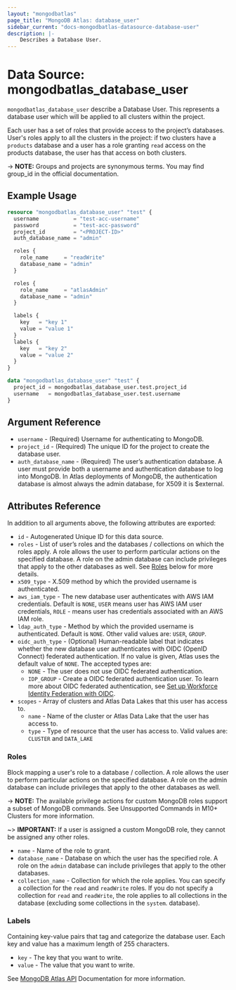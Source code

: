 ```yaml
---
layout: "mongodbatlas"
page_title: "MongoDB Atlas: database_user"
sidebar_current: "docs-mongodbatlas-datasource-database-user"
description: |-
    Describes a Database User.
---
```


# Data Source: mongodbatlas_database_user

`mongodbatlas_database_user` describe a Database User. This represents a database user which will be applied to all clusters within the project.

Each user has a set of roles that provide access to the project’s databases. User's roles apply to all the clusters in the project: if two clusters have a `products` database and a user has a role granting `read` access on the products database, the user has that access on both clusters.

-> **NOTE:** Groups and projects are synonymous terms. You may find group_id in the official documentation.

## Example Usage

```terraform
resource "mongodbatlas_database_user" "test" {
  username           = "test-acc-username"
  password           = "test-acc-password"
  project_id         = "<PROJECT-ID>"
  auth_database_name = "admin"

  roles {
    role_name     = "readWrite"
    database_name = "admin"
  }

  roles {
    role_name     = "atlasAdmin"
    database_name = "admin"
  }

  labels {
    key   = "key 1"
    value = "value 1"
  }
  labels {
    key   = "key 2"
    value = "value 2"
  }
}

data "mongodbatlas_database_user" "test" {
  project_id = mongodbatlas_database_user.test.project_id
  username   = mongodbatlas_database_user.test.username
}
```

## Argument Reference

* `username` - (Required) Username for authenticating to MongoDB.
* `project_id` - (Required) The unique ID for the project to create the database user.
* `auth_database_name` - (Required) The user’s authentication database. A user must provide both a username and authentication database to log into MongoDB. In Atlas deployments of MongoDB, the authentication database is almost always the admin database, for X509 it is $external.

## Attributes Reference

In addition to all arguments above, the following attributes are exported:

* `id` - Autogenerated Unique ID for this data source.
* `roles` - List of user’s roles and the databases / collections on which the roles apply. A role allows the user to perform particular actions on the specified database. A role on the admin database can include privileges that apply to the other databases as well. See [Roles](#roles) below for more details.
* `x509_type` - X.509 method by which the provided username is authenticated.
* `aws_iam_type` - The new database user authenticates with AWS IAM credentials. Default is `NONE`, `USER` means user has AWS IAM user credentials, `ROLE` - means user has credentials associated with an AWS IAM role.
* `ldap_auth_type` - Method by which the provided username is authenticated. Default is `NONE`. Other valid values are: `USER`, `GROUP`.
* `oidc_auth_type` - (Optional) Human-readable label that indicates whether the new database user authenticates with OIDC (OpenID Connect) federated authentication. If no value is given, Atlas uses the default value of `NONE`. The accepted types are:
  * `NONE` -	The user does not use OIDC federated authentication.
  * `IDP_GROUP` - Create a OIDC federated authentication user. To learn more about OIDC federated authentication, see [Set up Workforce Identity Federation with OIDC](https://www.mongodb.com/docs/atlas/security-oidc/).
* `scopes` - Array of clusters and Atlas Data Lakes that this user has access to.
    * `name` - Name of the cluster or Atlas Data Lake that the user has access to.
    * `type` - Type of resource that the user has access to. Valid values are: `CLUSTER` and `DATA_LAKE`

### Roles

Block mapping a user's role to a database / collection. A role allows the user to perform particular actions on the specified database. A role on the admin database can include privileges that apply to the other databases as well.

-> **NOTE:** The available privilege actions for custom MongoDB roles support a subset of MongoDB commands. See Unsupported Commands in M10+ Clusters for more information.

~> **IMPORTANT:** If a user is assigned a custom MongoDB role, they cannot be assigned any other roles.

* `name` - Name of the role to grant.
* `database_name` -  Database on which the user has the specified role. A role on the `admin` database can include privileges that apply to the other databases.
* `collection_name` - Collection for which the role applies. You can specify a collection for the `read` and `readWrite` roles. If you do not specify a collection for `read` and `readWrite`, the role applies to all collections in the database (excluding some collections in the `system`. database).

### Labels
Containing key-value pairs that tag and categorize the database user. Each key and value has a maximum length of 255 characters.

* `key` - The key that you want to write.
* `value` - The value that you want to write.

See [MongoDB Atlas API](https://docs.atlas.mongodb.com/reference/api/database-users-get-single-user/) Documentation for more information.